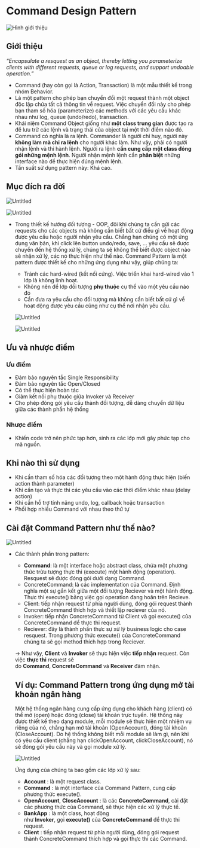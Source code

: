 # Command Design Pattern
![Hình giới thiệu](https://images.viblo.asia/29765288-ec0b-4616-a6bb-c059e7264313.png)
## **Giới thiệu**

*“Encapsulate a resquest as an object, thereby letting you parameterize clients with different requests, queue or log requests, and support undoable operation.”*

- Command (hay còn gọi là Action, Transaction) là một mẫu thiết kế trong nhóm Behavior.
- Là một pattern cho phép bạn chuyển đổi một request thành một object độc lập chứa tất cả thông tin về request. Việc chuyển đổi này cho phép bạn tham số hóa (parameterize) các methods với các yêu cầu khác nhau như log, queue (undo/redo), transaction.
- Khái niệm Command Object giống như **một class trung gian** được tạo ra để lưu trữ các lệnh và trạng thái của object tại một thời điểm nào đó.
- Command có nghĩa là ra lệnh. Commander là người chỉ huy, người này **không làm mà chỉ ra lệnh** cho người khác làm. Như vậy, phải có người nhận lệnh và thi hành lệnh. Người ra lệnh **cần cung cấp một class đóng gói những mệnh lệnh**. Người nhận mệnh lệnh cần **phân biệt** những interface nào để thực hiện đúng mệnh lệnh.
- Tần suất sử dụng pattern này: Khá cao.

## Mục đích ra đời

![Untitled](https://images.viblo.asia/fb74f510-f6fb-456b-9973-686b5bd202d3.png)

![Untitled](https://images.viblo.asia/810ae80b-70cf-4f9a-bc29-ac7055db2adf.png)

- Trong thiết kế hướng đối tượng - OOP, đôi khi chúng ta cần gửi các requests cho các objects mà không cần biết bất cứ điều gì về hoạt động được yêu cầu hoặc người nhận yêu cầu. Chẳng hạn chúng có một ứng dụng văn bản, khi click lên button undo/redo, save, … yêu cầu sẽ được chuyển đến hệ thống xử lý, chúng ta sẽ không thể biết được object nào sẽ nhận xử lý, các nó thực hiện như thế nào. Command Pattern là một pattern được thiết kế cho những ứng dụng như vậy, giúp chúng ta:
    - Tránh các hard-wired (kết nối cứng). Việc triển khai hard-wired vào 1 lớp là không linh hoạt.
    - Không nên để lớp đối tượng **phụ thuộc** cụ thể vào một yêu cầu nào đó
    - Cần đưa ra yêu cầu cho đối tượng mà không cần biết bất cứ gì về hoạt động được yêu cầu cũng như cụ thể nơi nhận yêu cầu.
    
    ![Untitled](https://images.viblo.asia/24df6d69-fb26-45a4-b15d-6aea0eb5e5ac.png)
    
    ![Untitled](https://images.viblo.asia/704b0d85-e456-41b6-8d68-91648f49efc4.png)
    

## **Ưu và nhược điểm**

### **Ưu điểm**

- Đảm bảo nguyên tắc Single Responsibility
- Đảm bảo nguyên tắc Open/Closed
- Có thể thực hiện hoàn tác
- Giảm kết nối phụ thuộc giữa Invoker và Receiver
- Cho phép đóng gói yêu cầu thành đối tượng, dễ dàng chuyển dữ liệu giữa các thành phần hệ thống

### **Nhược điểm**

- Khiến code trở nên phức tạp hơn, sinh ra các lớp mới gây phức tạp cho mã nguồn.

## Khi nào thì sử dụng

- Khi cần tham số hóa các đối tượng theo một hành động thực hiện (biến action thành parameter)
- Khi cần tạo và thực thi các yêu cầu vào các thời điểm khác nhau (delay action)
- Khi cần hỗ trợ tính năng undo, log, callback hoặc transaction
- Phối hợp nhiều Command với nhau theo thứ tự

## Cài đặt Command Pattern như thế nào?

![Untitled](https://images.viblo.asia/20aac27a-6d1f-44bd-aa9e-cd9d34ac93ed.png)

- Các thành phần trong pattern:
    - **Command**: là một interface hoặc abstract class, chứa một phương thức trừu tượng thực thi (execute) một hành động (operation). Resquest sẽ được đóng gói dưới dạng Command.
    - ConcreteCommand: là các implementation của Command. Định nghĩa một sự gắn kết giữa một đối tượng Reciever và một hành động. Thực thi execute() bằng việc gọi operation đang hoãn trên Recieve.
    - Client: tiếp nhận request từ phía người dùng, đóng gói request thành ConcreteCommand thích hợp và thiết lập reciever của nó.
    - Invoker: tiếp nhận ConcreteCommand từ Client và gọi execute() của ConcreteCommand để thực thi request.
    - Reciever: đây là thành phần thực sự xử lý business logic cho case resquest. Trong phương thức execute() của ConcreteCommand chúng ta sẽ gọi method thích hợp trong Reciever.
    
    → Như vậy, **Client** và **Invoker** sẽ thực hiện việc **tiếp nhận** request. Còn việc **thực thi** request sẽ do **Command**, **ConcreteCommand** và **Receiver** đảm nhận.
    
    ## Ví dụ: **Command Pattern trong ứng dụng mở tài khoản ngân hàng**
    
    Một hệ thống ngân hàng cung cấp ứng dụng cho khách hàng (client) có thể mở (open) hoặc đóng (close) tài khoản trực tuyến. Hệ thống này được thiết kế theo dạng module, mỗi module sẽ thực hiện một nhiệm vụ riêng của nó, chẳng hạn mở tài khoản (OpenAccount), đóng tài khoản (CloseAccount). Do hệ thống không biết mỗi module sẽ làm gì, nên khi có yêu cầu client (chẳng hạn clickOpenAccount, clickCloseAccount), nó sẽ đóng gói yêu cầu này và gọi module xử lý.
    
    ![Untitled](https://gpcoder.com/wp-content/uploads/2018/12/design-patterns-command-example1.png)
    
    Ứng dụng của chúng ta bao gồm các lớp xử lý sau:
    
    - **Account** : là một request class.
    - **Command** : là một interface của Command Pattern, cung cấp phương thức execute().
    - **OpenAccount**, **CloseAccount** : là các **ConcreteCommand**, cài đặt các phương thức của Command, sẽ thực hiện các xử lý thực tế.
    - **BankApp** : là một class, hoạt động như **Invoker**, gọi **execute()** của **ConcreteCommand** để thực thi request.
    - **Client** : tiếp nhận request từ phía người dùng, đóng gói request thành ConcreteCommand thích hợp và gọi thực thi các Command.
